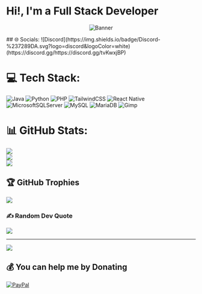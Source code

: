 
<h1>
  Hi!, I'm a Full Stack Developer
</h1>

<p align="center">
<img src="https://lbivqqi4rzwwd8b7.public.blob.vercel-storage.com/SrMiichael-gus6s2lXoBX6AvFzTIytIwzwehPnp3.gif" alt="Banner">
</p>
## 🌐 Socials:
![Discord](https://img.shields.io/badge/Discord-%237289DA.svg?logo=discord&logoColor=white)(https://discord.gg/https://discord.gg/tvKwxjBP) 

# 💻 Tech Stack:
![Java](https://img.shields.io/badge/java-%23ED8B00.svg?style=for-the-badge&logo=openjdk&logoColor=white) ![Python](https://img.shields.io/badge/python-3670A0?style=for-the-badge&logo=python&logoColor=ffdd54) ![PHP](https://img.shields.io/badge/php-%23777BB4.svg?style=for-the-badge&logo=php&logoColor=white) ![TailwindCSS](https://img.shields.io/badge/tailwindcss-%2338B2AC.svg?style=for-the-badge&logo=tailwind-css&logoColor=white) ![React Native](https://img.shields.io/badge/react_native-%2320232a.svg?style=for-the-badge&logo=react&logoColor=%2361DAFB) ![MicrosoftSQLServer](https://img.shields.io/badge/Microsoft%20SQL%20Server-CC2927?style=for-the-badge&logo=microsoft%20sql%20server&logoColor=white) ![MySQL](https://img.shields.io/badge/mysql-4479A1.svg?style=for-the-badge&logo=mysql&logoColor=white) ![MariaDB](https://img.shields.io/badge/MariaDB-003545?style=for-the-badge&logo=mariadb&logoColor=white) ![Gimp](https://img.shields.io/badge/Gimp-657D8B?style=for-the-badge&logo=gimp&logoColor=FFFFFF)
# 📊 GitHub Stats:
![](https://github-readme-stats.vercel.app/api?username=SrMiichael&theme=dark&hide_border=false&include_all_commits=true&count_private=true)<br/>
![](https://github-readme-streak-stats.herokuapp.com/?user=SrMiichael&theme=dark&hide_border=false)<br/>
![](https://github-readme-stats.vercel.app/api/top-langs/?username=SrMiichael&theme=dark&hide_border=false&include_all_commits=true&count_private=true&layout=compact)

## 🏆 GitHub Trophies
![](https://github-profile-trophy.vercel.app/?username=SrMiichael&theme=monokai&no-frame=false&no-bg=true&margin-w=4)

### ✍️ Random Dev Quote
![](https://quotes-github-readme.vercel.app/api?type=horizontal&theme=dark)

---
[![](https://visitcount.itsvg.in/api?id=SrMiichael&icon=0&color=1)](https://visitcount.itsvg.in)

  ## 💰 You can help me by Donating
  [![PayPal](https://img.shields.io/badge/PayPal-00457C?style=for-the-badge&logo=paypal&logoColor=white)](https://paypal.me/@theMichaelz) 

  
<!-- Proudly created with GPRM ( https://gprm.itsvg.in ) -->
